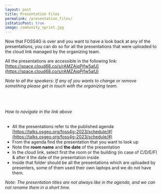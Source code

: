 ```yaml
---
layout: post
title: Presentation Files
permalink: /presentation_files/
isStaticPost: true
image: community_sprint.jpg
---
```


Now that FOSS4G is over and you want to have a look back at any of the presentations, you can do so for all the presentations that were uploaded to the cloud link managed by the organizing team.

All the presentations are accessible in the following link: [https://space.cloud68.co/s/rAMZAiqPjfw5afJ](https://space.cloud68.co/s/rAMZAiqPjfw5afJ)

_Note to all the speakers: If any of you wants to change or remove something please get in touch with the organizing team._

<br><br>

###### How to navigate in the link above

- All the presentations refer to the published agenda [https://talks.osgeo.org/foss4g-2023/schedule/#](https://talks.osgeo.org/foss4g-2023/schedule/#)
- From the agenda find the presentation that you want to look up
- Note the **room name** and **the date** of the presentation
- In the cloud link, select first the room or the building (in case of C/D/E/F) & after it the date of the presentation inside
- Inside that folder should be all the presentations which are uploaded by presenters, some of them used their own laptops and we do not have them.

_Note: The presentation titles are not always like in the agenda, and we can not rename them in a short time._
